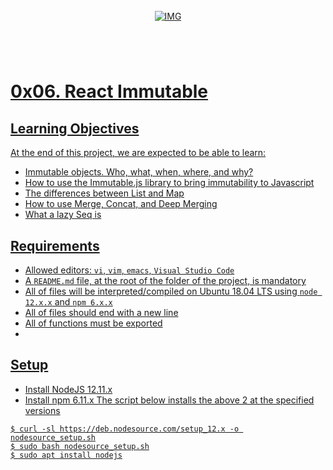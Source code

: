 <!-- repo image -->
<br />
<div align="center">
  <a href="https://github.com/github_username/repo_name">
    <img src="https://github.com/Abubacer/README-Template/blob/master/images/banner.png" alt="IMG" 
  </a>

<h1 align="center"></h1>
<div align="left">
<br />

# 0x06. React Immutable 

## Learning Objectives

At the end of this project, we are expected to be able to learn:

  - Immutable objects. Who, what, when, where, and why?
  - How to use the Immutable.js library to bring immutability to Javascript
  - The differences between List and Map
  - How to use Merge, Concat, and Deep Merging
  - What a lazy Seq is

## Requirements

  - Allowed editors: `vi`, `vim`, `emacs`, `Visual Studio Code`
  - A `README.md` file, at the root of the folder of the project, is mandatory
  - All of files will be interpreted/compiled on Ubuntu 18.04 LTS using `node 12.x.x` and `npm 6.x.x`
  - All of files should end with a new line
  - All of functions must be exported
  - 
## Setup

  - Install NodeJS 12.11.x
  - Install npm 6.11.x
The script below installs the above 2 at the specified versions

```
$ curl -sl https://deb.nodesource.com/setup_12.x -o nodesource_setup.sh
$ sudo bash nodesource_setup.sh
$ sudo apt install nodejs
```
</div>
